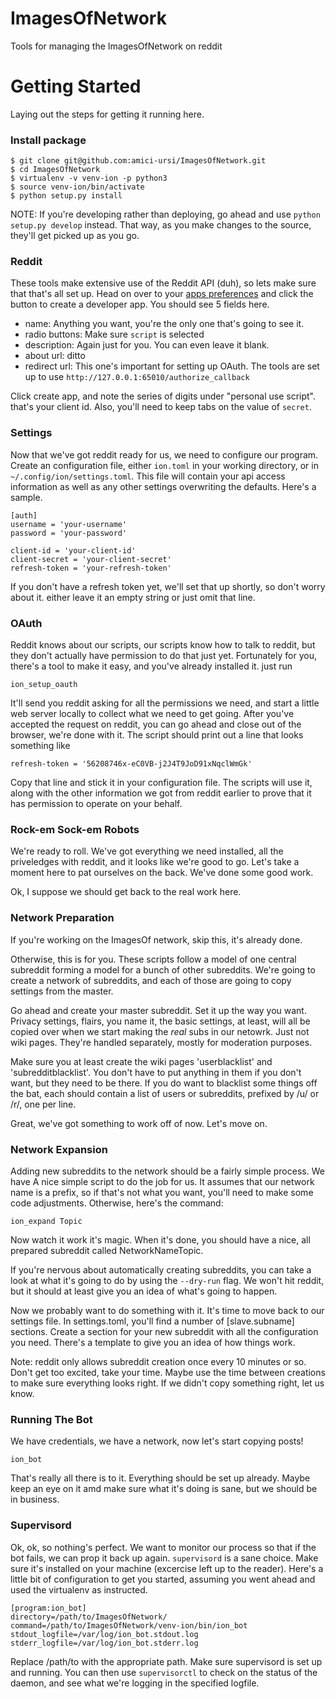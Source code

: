 # ImagesOfNetwork

Tools for managing the ImagesOfNetwork on reddit

# Getting Started

Laying out the steps for getting it running here.

### Install package

```
$ git clone git@github.com:amici-ursi/ImagesOfNetwork.git
$ cd ImagesOfNetwork
$ virtualenv -v venv-ion -p python3
$ source venv-ion/bin/activate
$ python setup.py install
```

NOTE: If you're developing rather than deploying, go ahead and use `python setup.py develop`
instead. That way, as you make changes to the source, they'll get picked up as you go.

### Reddit

These tools make extensive use of the Reddit API (duh), so lets make sure that
that's all set up. Head on over to your
[apps preferences](https://www.reddit.com/prefs/apps/) and click the
button to create a developer app. You should see 5 fields here.

- name: Anything you want, you're the only one that's going to see it.
- radio buttons: Make sure `script` is selected
- description: Again just for you. You can even leave it blank.
- about url: ditto
- redirect url: This one's important for setting up OAuth. The tools are
  set up to use `http://127.0.0.1:65010/authorize_callback`

Click create app, and note the series of digits under "personal use script".
that's your client id. Also, you'll need to keep tabs on the value of `secret`.

### Settings

Now that we've got reddit ready for us, we need to configure our program.
Create an configuration file, either `ion.toml` in your working directory,
or in `~/.config/ion/settings.toml`. This file will contain your api access
information as well as any other settings overwriting the defaults. Here's a
sample.

```
[auth]
username = 'your-username'
password = 'your-password'

client-id = 'your-client-id'
client-secret = 'your-client-secret'
refresh-token = 'your-refresh-token'
```

If you don't have a refresh token yet, we'll set that up shortly, so don't worry
about it. either leave it an empty string or just omit that line.

### OAuth

Reddit knows about our scripts, our scripts know how to talk to reddit, but they don't
actually have permission to do that just yet. Fortunately for you, there's a tool to make
it easy, and you've already installed it. just run

```
ion_setup_oauth
```

It'll send you reddit asking for all the permissions we need, and start a little
web server locally to collect what we need to get going. After you've accepted the
request on reddit, you can go ahead and close out of the browser, we're done with it.
The script should print out a line that looks something like

```
refresh-token = '56208746x-eC0VB-j2J4T9JoD91xNqclWmGk'
```

Copy that line and stick it in your configuration file. The scripts will use it, along
with the other information we got from reddit earlier to prove that it has permission
to operate on your behalf.

### Rock-em Sock-em Robots

We're ready to roll. We've got everything we need installed, all the priveledges
with reddit, and it looks like we're good to go. Let's take a moment here to pat
ourselves on the back. We've done some good work.

Ok, I suppose we should get back to the real work here.

### Network Preparation

If you're working on the ImagesOf network, skip this, it's already done.

Otherwise, this is for you. These scripts follow a model of one central subreddit
forming a model for a bunch of other subreddits. We're going to create a network
of subreddits, and each of those are going to copy settings from the master.

Go ahead and create your master subreddit. Set it up the way you want. Privacy
settings, flairs, you name it, the basic settings, at least, will all be copied
over when we start making the *real* subs in our netowrk. Just not wiki pages.
They're handled separately, mostly for moderation purposes.

Make sure you at least create the wiki pages 'userblacklist' and 'subredditblacklist'.
You don't have to put anything in them if you don't want, but they need to be there.
If you do want to blacklist some things off the bat, each should contain a list of
users or subreddits, prefixed by /u/ or /r/, one per line.

Great, we've got something to work off of now. Let's move on.

### Network Expansion

Adding new subreddits to the network should be a fairly simple process. We have
A nice simple script to do the job for us. It assumes that our network name is a
prefix, so if that's not what you want, you'll need to make some code adjustments.
Otherwise, here's the command:

```
ion_expand Topic
```

Now watch it work it's magic. When it's done, you should have a nice, all prepared
subreddit called NetworkNameTopic.

If you're nervous about automatically creating subreddits, you can take a look at
what it's going to do by using the `--dry-run` flag. We won't hit reddit, but it
should at least give you an idea of what's going to happen.

Now we probably want to do something with it. It's time to move back to our settings
file. In settings.toml, you'll find a number of [slave.subname] sections. Create a
section for your new subreddit with all the configuration you need. There's a template
to give you an idea of how things work.

Note: reddit only allows subreddit creation once every 10 minutes or so. Don't get
too excited, take your time. Maybe use the time between creations to make sure
everything looks right. If we didn't copy something right, let us know.

### Running The Bot

We have credentials, we have a network, now let's start copying posts!

```
ion_bot
```

That's really all there is to it. Everything should be set up already. Maybe keep
an eye on it amd make sure what it's doing is sane, but we should be in business.

### Supervisord

Ok, ok, so nothing's perfect. We want to monitor our process so that if the bot
fails, we can prop it back up again. `supervisord` is a sane choice. Make sure
it's installed on your machine (excercise left up to the reader). Here's a little
bit of configuration to get you started, assuming you went ahead and used the
virtualenv as instructed.

```
[program:ion_bot]
directory=/path/to/ImagesOfNetwork/
command=/path/to/ImagesOfNetwork/venv-ion/bin/ion_bot
stdout_logfile=/var/log/ion_bot.stdout.log
stderr_logfile=/var/log/ion_bot.stderr.log
```

Replace /path/to with the appropriate path. Make sure supervisord
is set up and running. You can then use `supervisorctl` to check on the status
of the daemon, and see what we're logging in the specified logfile.
